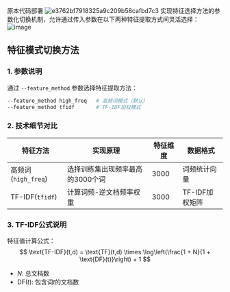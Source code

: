 原本代码部署
![e3762bf7918325a9c209b58cafbd7c3](https://github.com/user-attachments/assets/af8e8bb4-bbd7-48a3-bdfe-76657f63873e)
实现特征选择方法的参数化切换机制，允许通过传入参数在以下两种特征提取方式间灵活选择：
![image](https://github.com/user-attachments/assets/f3249459-763e-48ad-9013-69a0617f0011)
## 特征模式切换方法

### 1. 参数说明
通过 `--feature_method` 参数选择特征提取方法：
```bash
--feature_method high_freq   # 高频词模式（默认）
--feature_method tfidf       # TF-IDF加权模式
```

### 2. 技术细节对比
| 特征方法       | 实现原理                           | 特征维度 | 数据格式       |
|----------------|-----------------------------------|----------|----------------|
| 高频词(`high_freq`) | 选择训练集出现频率最高的3000个词 | 3000     | 词频统计向量   |
| TF-IDF(`tfidf`)    | 计算词频-逆文档频率权重           | 3000     | TF-IDF加权矩阵 |

### 3. TF-IDF公式说明
特征值计算公式：
$$
\text{TF-IDF}(t,d) = \text{TF}(t,d) \times \log\left(\frac{1 + N}{1 + \text{DF}(t)}\right) + 1
$$
- $N$: 总文档数
- $\text{DF}(t)$: 包含词$t$的文档数
